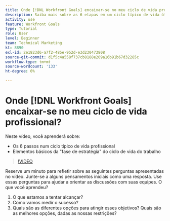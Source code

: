 ```yaml
---
title: Onde [!DNL Workfront Goals] encaixar-se no meu ciclo de vida profissional?
description: Saiba mais sobre as 6 etapas em um ciclo típico de vida útil do trabalho e os componentes principais da "fase de estratégia" no ciclo de vida do trabalho.
activity: use
feature: Workfront Goals
type: Tutorial
role: User
level: Beginner
team: Technical Marketing
kt: 8890
exl-id: 2e1823d6-a7f2-485e-952d-e3d230473808
source-git-commit: d1f5c4a558f737cb8188e209a16b91b67d32285c
workflow-type: tm+mt
source-wordcount: '133'
ht-degree: 0%

---
```


# Onde [!DNL Workfront Goals] encaixar-se no meu ciclo de vida profissional?

Neste vídeo, você aprenderá sobre:

* Os 6 passos num ciclo típico de vida profissional
* Elementos básicos da &quot;fase de estratégia&quot; do ciclo de vida do trabalho

>[!VIDEO](https://video.tv.adobe.com/v/335184/?quality=12)

<!--
Your turn graphic
-->

Reserve um minuto para refletir sobre as seguintes perguntas apresentadas no vídeo. Junte-se a alguns pensamentos iniciais como uma resposta. Use essas perguntas para ajudar a orientar as discussões com suas equipes. O que você aprendeu?

1. O que estamos a tentar alcançar?
1. Como vamos medir o sucesso?
1. Quais são as diferentes opções para atingir esses objetivos? Quais são as melhores opções, dadas as nossas restrições?
